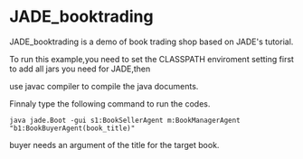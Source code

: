 # JADE_booktrading

JADE_booktrading is a demo of book trading shop based on JADE's tutorial.

To run this example,you need to set the CLASSPATH enviroment setting first to add all jars you need for JADE,then

use javac compiler to compile the java documents.

Finnaly type the following command to run the codes.

```
java jade.Boot -gui s1:BookSellerAgent m:BookManagerAgent "b1:BookBuyerAgent(book_title)"
```
buyer needs an argument of the title for the target book.
